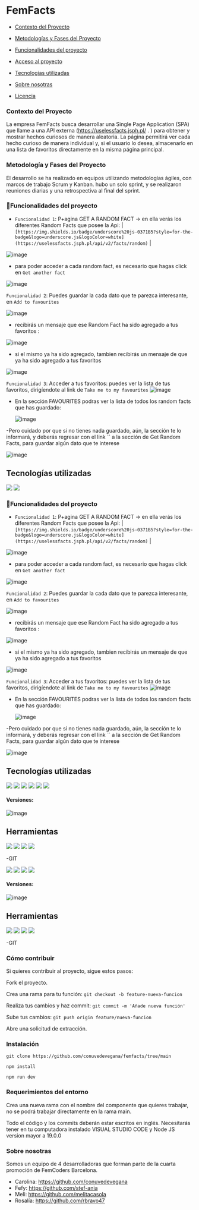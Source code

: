 # FemFacts


* [Contexto del Proyecto](#Contexto-del-Proyecto)

* [Metodologías y Fases del Proyecto](#Metodología-y-Fases-del-Proyecto)

* [Funcionalidades del proyecto](#Funcionalidades-del-proyecto)

* [Acceso al proyecto](#acceso-proyecto)

* [Tecnologías utilizadas](#tecnologías-utilizadas)

* [Sobre nosotras](#Sobre-nosotras)

* [Licencia](#licencia)


### Contexto del Proyecto

La empresa FemFacts busca desarrollar una Single Page Application (SPA) que llame a una API externa (https://uselessfacts.jsph.pl/ . ) para obtener y mostrar hechos curiosos de manera aleatoria. La página permitirá ver cada hecho curioso de manera individual y, si el usuario lo desea, almacenarlo en una lista de favoritos directamente en la misma página principal.


### Metodología y Fases del Proyecto

El desarrollo se ha realizado en equipos utilizando metodologías ágiles, con marcos de trabajo Scrum y Kanban. hubo un solo sprint, y se realizaron reuniones diarias y una retrospectiva al final del sprint.


### :hammer:Funcionalidades del proyecto

- `Funcionalidad 1`: P+agina GET A RANDOM FACT -> en ella verás los diferentes Random Facts que posee la Api: | `[https://img.shields.io/badge/underscore%20js-0371B5?style=for-the-badge&logo=underscore.js&logoColor=white](https://uselessfacts.jsph.pl/api/v2/facts/random)` |

![image](https://github.com/conuvedevegana/femfacts/assets/102113745/e7dadb7c-10d9-47a3-865b-6ee31a877e6a)

- para poder acceder a cada random fact, es necesario que hagas click en `Get another fact`

![image](https://github.com/conuvedevegana/femfacts/assets/102113745/46fadc5c-299a-4ced-8d04-4df79cac6827)

`Funcionalidad 2`: Puedes guardar la cada dato que te parezca interesante, en `Add to favourites`

![image](https://github.com/conuvedevegana/femfacts/assets/102113745/fc4b09b5-52b0-45f9-967e-ee5677e8b7ed)

- recibirás un mensaje que ese Random Fact ha sido agregado a tus favoritos :

![image](https://github.com/conuvedevegana/femfacts/assets/102113745/656e0a11-8a4b-4c6f-ae9c-ef0c1578547e)

- si el mismo ya ha sido agregado, tambien recibirás un mensaje de que ya ha sido agregado a tus favoritos

![image](https://github.com/conuvedevegana/femfacts/assets/102113745/99875159-75ae-4596-b949-bbbc3fc78c15)

`Funcionalidad 3`: Acceder a tus favoritos: puedes ver la lista de tus favoritos, dirigíendote al link de `Take me to my favourites` ![image](https://github.com/conuvedevegana/femfacts/assets/102113745/bbfd5026-cc02-4914-af73-e6a1e5604a08)

- En la sección FAVOURITES podras ver la lista de todos los random facts que has guardado:

  ![image](https://github.com/conuvedevegana/femfacts/assets/102113745/d1f64c89-74bc-4a69-b61d-14e8346f71b6)

-Pero cuidado por que si no tienes nada guardado, aún, la sección te lo informará, y deberás regresar con el link `` a la sección de Get Random Facts, para guardar algún dato que te interese

![image](https://github.com/conuvedevegana/femfacts/assets/102113745/d98339fb-caab-4cef-85cf-263d6cafd038)

## Tecnologías utilizadas

 <img src="https://img.shields.io/badge/HTML5-E34F26?style=for-the-badge&logo=html5&logoColor=white" />

 <img src="https://img.shields.io/badge/CSS3-1572B6?style=for-the-badge&logo=css3&logoColor=white" />

### :hammer:Funcionalidades del proyecto

- `Funcionalidad 1`: P+agina GET A RANDOM FACT -> en ella verás los diferentes Random Facts que posee la Api: | `[https://img.shields.io/badge/underscore%20js-0371B5?style=for-the-badge&logo=underscore.js&logoColor=white](https://uselessfacts.jsph.pl/api/v2/facts/random)`  |

 ![image](https://github.com/conuvedevegana/femfacts/assets/102113745/e7dadb7c-10d9-47a3-865b-6ee31a877e6a)


- para poder acceder a cada random fact, es necesario que hagas click en `Get another fact`
  
 ![image](https://github.com/conuvedevegana/femfacts/assets/102113745/46fadc5c-299a-4ced-8d04-4df79cac6827)



`Funcionalidad 2`: Puedes guardar la cada dato que te parezca interesante, en `Add to favourites` 

![image](https://github.com/conuvedevegana/femfacts/assets/102113745/fc4b09b5-52b0-45f9-967e-ee5677e8b7ed)


- recibirás un mensaje que ese Random Fact ha sido agregado a tus favoritos :
  
![image](https://github.com/conuvedevegana/femfacts/assets/102113745/656e0a11-8a4b-4c6f-ae9c-ef0c1578547e)


- si el mismo ya ha sido agregado, tambien recibirás un mensaje de que ya ha sido agregado a tus favoritos

![image](https://github.com/conuvedevegana/femfacts/assets/102113745/99875159-75ae-4596-b949-bbbc3fc78c15)


`Funcionalidad 3`: Acceder a tus favoritos:  puedes ver la lista de tus favoritos, dirigíendote al link de `Take me to my favourites` ![image](https://github.com/conuvedevegana/femfacts/assets/102113745/bbfd5026-cc02-4914-af73-e6a1e5604a08)

- En la sección FAVOURITES podras ver la lista de todos los random facts que has guardado:

  ![image](https://github.com/conuvedevegana/femfacts/assets/102113745/d1f64c89-74bc-4a69-b61d-14e8346f71b6)

-Pero cuidado por que si no tienes nada guardado, aún, la sección te lo informará, y deberás regresar con el link `` a la sección de Get Random Facts, para guardar algún dato que te interese

![image](https://github.com/conuvedevegana/femfacts/assets/102113745/d98339fb-caab-4cef-85cf-263d6cafd038)



## Tecnologías utilizadas

 <img src="https://img.shields.io/badge/HTML5-E34F26?style=for-the-badge&logo=html5&logoColor=white" />                     

 <img src="https://img.shields.io/badge/CSS3-1572B6?style=for-the-badge&logo=css3&logoColor=white" />              

<img src="https://img.shields.io/badge/JavaScript-323330?style=for-the-badge&logo=javascript&logoColor=F7DF1E" />     

<img src="https://img.shields.io/badge/Vite-B73BFE?style=for-the-badge&logo=vite&logoColor=FFD62E" />

<img src="https://img.shields.io/badge/Bootstrap-563D7C?style=for-the-badge&logo=bootstrap&logoColor=white" />

<img src="https://img.shields.io/badge/Postman-FF6C37?style=for-the-badge&logo=Postman&logoColor=white"/>

#### Versiones:
![image](https://github.com/conuvedevegana/femfacts/assets/102113745/7cdc6152-ec94-4a82-8b24-c8aee7010f3e)


## Herramientas


<img src="https://camo.githubusercontent.com/4a1038affbb2653ec140936555b3714ddc322526be8567b489e8423a795dea18/68747470733a2f2f696d672e736869656c64732e696f2f62616467652f4669676d612d4632344531453f7374796c653d666f722d7468652d6261646765266c6f676f3d6669676d61266c6f676f436f6c6f723d7768697465" data-canonical-src="https://img.shields.io/badge/Figma-F24E1E?style=for-the-badge&amp;logo=figma&amp;logoColor=white" style="max-width: 100%;">

<img src="https://camo.githubusercontent.com/42ada9cc774b9d2b4cf35691820a881d70657ae42c3a074f00c7e9add6352361/68747470733a2f2f696d672e736869656c64732e696f2f62616467652f56697375616c5f53747564696f5f436f64652d3030373844343f7374796c653d666f722d7468652d6261646765266c6f676f3d76697375616c25323073747564696f253230636f6465266c6f676f436f6c6f723d7768697465" data-canonical-src="https://img.shields.io/badge/Visual_Studio_Code-0078D4?style=for-the-badge&amp;logo=visual%20studio%20code&amp;logoColor=white" style="max-width: 100%;">

<img src="https://camo.githubusercontent.com/529f3db66dcea87286a50a8bbb379acc5b6485805215e4cce5365aa43b7ddaca/68747470733a2f2f696d672e736869656c64732e696f2f62616467652f5472656c6c6f2d3030353243433f7374796c653d666f722d7468652d6261646765266c6f676f3d7472656c6c6f266c6f676f436f6c6f723d7768697465" data-canonical-src="https://img.shields.io/badge/Trello-0052CC?style=for-the-badge&amp;logo=trello&amp;logoColor=white" style="max-width: 100%;">


<img src="https://camo.githubusercontent.com/fbc3df79ffe1a99e482b154b29262ecbb10d6ee4ed22faa82683aa653d72c4e1/68747470733a2f2f696d672e736869656c64732e696f2f62616467652f4769744875622d3130303030303f7374796c653d666f722d7468652d6261646765266c6f676f3d676974687562266c6f676f436f6c6f723d7768697465" data-canonical-src="https://img.shields.io/badge/GitHub-100000?style=for-the-badge&amp;logo=github&amp;logoColor=white" style="max-width: 100%;">

-GIT

<img src="https://img.shields.io/badge/JavaScript-323330?style=for-the-badge&logo=javascript&logoColor=F7DF1E" />

<img src="https://img.shields.io/badge/Vite-B73BFE?style=for-the-badge&logo=vite&logoColor=FFD62E" />

<img src="https://img.shields.io/badge/Bootstrap-563D7C?style=for-the-badge&logo=bootstrap&logoColor=white" />

<img src="https://img.shields.io/badge/Postman-FF6C37?style=for-the-badge&logo=Postman&logoColor=white"/>

#### Versiones:

![image](https://github.com/conuvedevegana/femfacts/assets/102113745/7cdc6152-ec94-4a82-8b24-c8aee7010f3e)

## Herramientas

<img src="https://camo.githubusercontent.com/4a1038affbb2653ec140936555b3714ddc322526be8567b489e8423a795dea18/68747470733a2f2f696d672e736869656c64732e696f2f62616467652f4669676d612d4632344531453f7374796c653d666f722d7468652d6261646765266c6f676f3d6669676d61266c6f676f436f6c6f723d7768697465" data-canonical-src="https://img.shields.io/badge/Figma-F24E1E?style=for-the-badge&amp;logo=figma&amp;logoColor=white" style="max-width: 100%;">

<img src="https://camo.githubusercontent.com/42ada9cc774b9d2b4cf35691820a881d70657ae42c3a074f00c7e9add6352361/68747470733a2f2f696d672e736869656c64732e696f2f62616467652f56697375616c5f53747564696f5f436f64652d3030373844343f7374796c653d666f722d7468652d6261646765266c6f676f3d76697375616c25323073747564696f253230636f6465266c6f676f436f6c6f723d7768697465" data-canonical-src="https://img.shields.io/badge/Visual_Studio_Code-0078D4?style=for-the-badge&amp;logo=visual%20studio%20code&amp;logoColor=white" style="max-width: 100%;">

<img src="https://camo.githubusercontent.com/529f3db66dcea87286a50a8bbb379acc5b6485805215e4cce5365aa43b7ddaca/68747470733a2f2f696d672e736869656c64732e696f2f62616467652f5472656c6c6f2d3030353243433f7374796c653d666f722d7468652d6261646765266c6f676f3d7472656c6c6f266c6f676f436f6c6f723d7768697465" data-canonical-src="https://img.shields.io/badge/Trello-0052CC?style=for-the-badge&amp;logo=trello&amp;logoColor=white" style="max-width: 100%;">

<img src="https://camo.githubusercontent.com/fbc3df79ffe1a99e482b154b29262ecbb10d6ee4ed22faa82683aa653d72c4e1/68747470733a2f2f696d672e736869656c64732e696f2f62616467652f4769744875622d3130303030303f7374796c653d666f722d7468652d6261646765266c6f676f3d676974687562266c6f676f436f6c6f723d7768697465" data-canonical-src="https://img.shields.io/badge/GitHub-100000?style=for-the-badge&amp;logo=github&amp;logoColor=white" style="max-width: 100%;">

-GIT

### Cómo contribuir

Si quieres contribuir al proyecto, sigue estos pasos:

Fork el proyecto.

Crea una rama para tu función: `git checkout -b feature-nueva-funcion`

Realiza tus cambios y haz commit: `git commit -m 'Añade nueva función'`

Sube tus cambios: `git push origin feature/nueva-funcion`

Abre una solicitud de extracción.

### Instalación

`git clone https://github.com/conuvedevegana/femfacts/tree/main`

`npm install`

`npm run dev`

### Requerimientos del entorno

Crea una nueva rama con el nombre del componente que quieres trabajar, no se podrá trabajar directamente en la rama main.

Todo el código y los commits deberán estar escritos en inglés.
Necesitarás tener en tu computadora instalado VISUAL STUDIO CODE y Node JS version mayor a 19.0.0


### Sobre nosotras

Somos un equipo de 4 desarrolladoras que forman parte de la cuarta promoción de FemCoders Barcelona.

- Carolina: https://github.com/conuvedevegana
- Fefy: https://github.com/stef-ania
- Meli: https://github.com/melitacasola
- Rosalía: https://github.com/rbravo47
